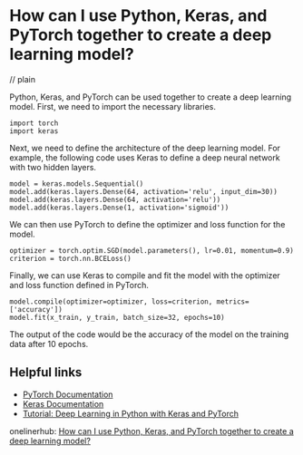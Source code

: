 # How can I use Python, Keras, and PyTorch together to create a deep learning model?
// plain

Python, Keras, and PyTorch can be used together to create a deep learning model. First, we need to import the necessary libraries.

```
import torch
import keras
```

Next, we need to define the architecture of the deep learning model. For example, the following code uses Keras to define a deep neural network with two hidden layers.

```
model = keras.models.Sequential()
model.add(keras.layers.Dense(64, activation='relu', input_dim=30))
model.add(keras.layers.Dense(64, activation='relu'))
model.add(keras.layers.Dense(1, activation='sigmoid'))
```

We can then use PyTorch to define the optimizer and loss function for the model.

```
optimizer = torch.optim.SGD(model.parameters(), lr=0.01, momentum=0.9)
criterion = torch.nn.BCELoss()
```

Finally, we can use Keras to compile and fit the model with the optimizer and loss function defined in PyTorch.

```
model.compile(optimizer=optimizer, loss=criterion, metrics=['accuracy'])
model.fit(x_train, y_train, batch_size=32, epochs=10)
```

The output of the code would be the accuracy of the model on the training data after 10 epochs.

## Helpful links
- [PyTorch Documentation](https://pytorch.org/docs/stable/)
- [Keras Documentation](https://keras.io/)
- [Tutorial: Deep Learning in Python with Keras and PyTorch](https://www.datacamp.com/community/tutorials/deep-learning-python-keras-pytorch)

onelinerhub: [How can I use Python, Keras, and PyTorch together to create a deep learning model?](https://onelinerhub.com/python-keras/how-can-i-use-python--keras--and-pytorch-together-to-create-a-deep-learning-model)